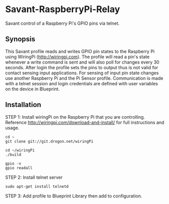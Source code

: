 # Savant-RaspberryPi-Relay
Savant control of a Raspberry Pi's GPIO pins via telnet.
## Synopsis
This Savant profile reads and writes GPIO pin states to the Raspberry Pi using WiringPi (http://wiringpi.com).
The profile will read a pin's state whenever a write command is sent and will also poll for changes every 30 seconds. 
After login the profile sets the pins to output thus is not valid for contact sensing input applications. 
For sensing of input pin state changes use another Raspberry Pi and the Pi Sensor profile.
Communication is made with a telnet session and login credentials are defined with user variables on the device in Blueprint.
## Installation
STEP 1: Install wiringPi on the Raspberry Pi that you are controlling.
Reference http://wiringpi.com/download-and-install/ for full instructions and usage.
```
cd ~
git clone git://git.drogon.net/wiringPi
```
```
cd ~/wiringPi
./build
```
```
gpio -v
gpio readall
```
STEP 2: Install telnet server
```
sudo apt-get install telnetd
```
STEP 3: Add profile to Blueprint Library then add to configuration.
